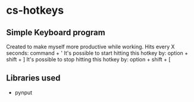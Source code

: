 # cs-hotkeys

## Simple Keyboard program
Created to make myself more productive while working. Hits every X seconds: command + '
It's possible to start hitting this hotkey by: option + shift + ]
It's possible to stop hitting this hotkey by: option + shift + [

## Libraries used
* pynput
